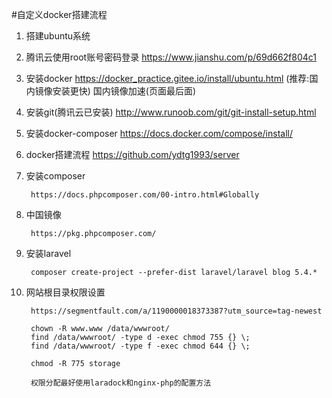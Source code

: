 ﻿#自定义docker搭建流程
1. 搭建ubuntu系统

2. 腾讯云使用root账号密码登录
https://www.jianshu.com/p/69d662f804c1

2. 安装docker
https://docker_practice.gitee.io/install/ubuntu.html (推荐:国内镜像安装更快)
国内镜像加速(页面最后面)

3. 安装git(腾讯云已安装)
http://www.runoob.com/git/git-install-setup.html

4. 安装docker-composer
https://docs.docker.com/compose/install/

5. docker搭建流程
https://github.com/ydtg1993/server

7. 安装composer
 
		https://docs.phpcomposer.com/00-intro.html#Globally

7. 中国镜像

		https://pkg.phpcomposer.com/

7. 安装laravel

		composer create-project --prefer-dist laravel/laravel blog 5.4.*

8. 网站根目录权限设置

		https://segmentfault.com/a/1190000018373387?utm_source=tag-newest

		chown -R www.www /data/wwwroot/
		find /data/wwwroot/ -type d -exec chmod 755 {} \;
		find /data/wwwroot/ -type f -exec chmod 644 {} \;

		chmod -R 775 storage

		权限分配最好使用laradock和nginx-php的配置方法
